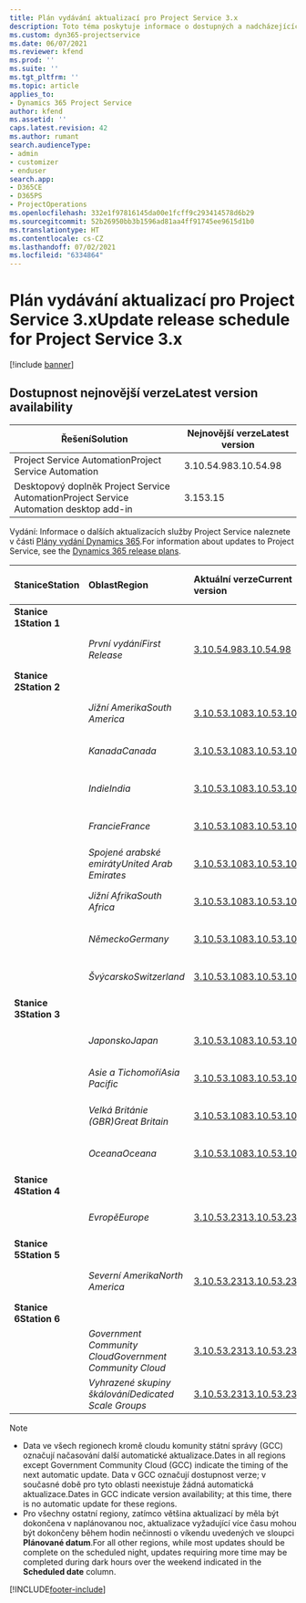 ```yaml
---
title: Plán vydávání aktualizací pro Project Service 3.x
description: Toto téma poskytuje informace o dostupných a nadcházejících vydáních Dynamics 365 Project Service Automation.
ms.custom: dyn365-projectservice
ms.date: 06/07/2021
ms.reviewer: kfend
ms.prod: ''
ms.suite: ''
ms.tgt_pltfrm: ''
ms.topic: article
applies_to:
- Dynamics 365 Project Service
author: kfend
ms.assetid: ''
caps.latest.revision: 42
ms.author: rumant
search.audienceType:
- admin
- customizer
- enduser
search.app:
- D365CE
- D365PS
- ProjectOperations
ms.openlocfilehash: 332e1f97816145da00e1fcff9c293414578d6b29
ms.sourcegitcommit: 52b26950bb3b1596ad81aa4ff91745ee9615d1b0
ms.translationtype: HT
ms.contentlocale: cs-CZ
ms.lasthandoff: 07/02/2021
ms.locfileid: "6334864"
---
```

# <a name="update-release-schedule-for-project-service-3x"></a><span data-ttu-id="afce4-103">Plán vydávání aktualizací pro Project Service 3.x</span><span class="sxs-lookup"><span data-stu-id="afce4-103">Update release schedule for Project Service 3.x</span></span>

[!include [banner](../includes/psa-now-project-operations.md)]

## <a name="latest-version-availability"></a><span data-ttu-id="afce4-104">Dostupnost nejnovější verze</span><span class="sxs-lookup"><span data-stu-id="afce4-104">Latest version availability</span></span>

| <span data-ttu-id="afce4-105">Řešení</span><span class="sxs-lookup"><span data-stu-id="afce4-105">Solution</span></span>  | <span data-ttu-id="afce4-106">Nejnovější verze</span><span class="sxs-lookup"><span data-stu-id="afce4-106">Latest version</span></span> |
|-------|----|
| <span data-ttu-id="afce4-107">Project Service Automation</span><span class="sxs-lookup"><span data-stu-id="afce4-107">Project Service Automation</span></span>    | <span data-ttu-id="afce4-108">3.10.54.98</span><span class="sxs-lookup"><span data-stu-id="afce4-108">3.10.54.98</span></span> |
| <span data-ttu-id="afce4-109">Desktopový doplněk Project Service Automation</span><span class="sxs-lookup"><span data-stu-id="afce4-109">Project Service Automation desktop add-in</span></span>                | <span data-ttu-id="afce4-110">3.15</span><span class="sxs-lookup"><span data-stu-id="afce4-110">3.15</span></span>          |

<span data-ttu-id="afce4-111">Vydání: Informace o dalších aktualizacích služby Project Service naleznete v části [Plány vydání Dynamics 365](/dynamics365/release-plans/).</span><span class="sxs-lookup"><span data-stu-id="afce4-111">For information about updates to Project Service, see the [Dynamics 365 release plans](/dynamics365/release-plans/).</span></span> 

| <span data-ttu-id="afce4-112">Stanice</span><span class="sxs-lookup"><span data-stu-id="afce4-112">Station</span></span>  | <span data-ttu-id="afce4-113">Oblast</span><span class="sxs-lookup"><span data-stu-id="afce4-113">Region</span></span> | <span data-ttu-id="afce4-114">Aktuální verze</span><span class="sxs-lookup"><span data-stu-id="afce4-114">Current version</span></span> | <span data-ttu-id="afce4-115">Další verze</span><span class="sxs-lookup"><span data-stu-id="afce4-115">Next version</span></span> |  <span data-ttu-id="afce4-116">Plánované datum</span><span class="sxs-lookup"><span data-stu-id="afce4-116">Scheduled date</span></span>
| :---   | :---   | :---   | :---   |:---   |         
|<span data-ttu-id="afce4-117"><strong>Stanice 1</strong></span><span class="sxs-lookup"><span data-stu-id="afce4-117"><strong>Station 1</strong></span></span> | |  |  | |
| | <span data-ttu-id="afce4-118"><i>První vydání</i></span><span class="sxs-lookup"><span data-stu-id="afce4-118"><i>First Release</i></span></span> | [<span data-ttu-id="afce4-119">3.10.54.98</span><span class="sxs-lookup"><span data-stu-id="afce4-119">3.10.54.98</span></span>](whats-new-ur-33.md) | <span data-ttu-id="afce4-120">TBD</span><span class="sxs-lookup"><span data-stu-id="afce4-120">TBD</span></span> | <span data-ttu-id="afce4-121">28. července 2021</span><span class="sxs-lookup"><span data-stu-id="afce4-121">July 28, 2021</span></span>
|<span data-ttu-id="afce4-122"><strong>Stanice 2</strong></span><span class="sxs-lookup"><span data-stu-id="afce4-122"><strong>Station 2</strong></span></span> | |  |  | |
| | <span data-ttu-id="afce4-123"><i>Jižní Amerika</i></span><span class="sxs-lookup"><span data-stu-id="afce4-123"><i>South America</i></span></span> | [<span data-ttu-id="afce4-124">3.10.53.108</span><span class="sxs-lookup"><span data-stu-id="afce4-124">3.10.53.108</span></span>](whats-new-ur-32.md) | [<span data-ttu-id="afce4-125">3.10.54.98</span><span class="sxs-lookup"><span data-stu-id="afce4-125">3.10.54.98</span></span>](whats-new-ur-33.md) | <span data-ttu-id="afce4-126">09. července 2021</span><span class="sxs-lookup"><span data-stu-id="afce4-126">July 09, 2021</span></span>
| | <span data-ttu-id="afce4-127"><i>Kanada</i></span><span class="sxs-lookup"><span data-stu-id="afce4-127"><i>Canada</i></span></span> | [<span data-ttu-id="afce4-128">3.10.53.108</span><span class="sxs-lookup"><span data-stu-id="afce4-128">3.10.53.108</span></span>](whats-new-ur-32.md) | [<span data-ttu-id="afce4-129">3.10.54.98</span><span class="sxs-lookup"><span data-stu-id="afce4-129">3.10.54.98</span></span>](whats-new-ur-33.md) | <span data-ttu-id="afce4-130">09. července 2021</span><span class="sxs-lookup"><span data-stu-id="afce4-130">July 09, 2021</span></span>
| | <span data-ttu-id="afce4-131"><i>Indie</i></span><span class="sxs-lookup"><span data-stu-id="afce4-131"><i>India</i></span></span> | [<span data-ttu-id="afce4-132">3.10.53.108</span><span class="sxs-lookup"><span data-stu-id="afce4-132">3.10.53.108</span></span>](whats-new-ur-32.md) | [<span data-ttu-id="afce4-133">3.10.54.98</span><span class="sxs-lookup"><span data-stu-id="afce4-133">3.10.54.98</span></span>](whats-new-ur-33.md) | <span data-ttu-id="afce4-134">09. července 2021</span><span class="sxs-lookup"><span data-stu-id="afce4-134">July 09, 2021</span></span>
| | <span data-ttu-id="afce4-135"><i>Francie</i></span><span class="sxs-lookup"><span data-stu-id="afce4-135"><i>France</i></span></span> | [<span data-ttu-id="afce4-136">3.10.53.108</span><span class="sxs-lookup"><span data-stu-id="afce4-136">3.10.53.108</span></span>](whats-new-ur-32.md) | [<span data-ttu-id="afce4-137">3.10.54.98</span><span class="sxs-lookup"><span data-stu-id="afce4-137">3.10.54.98</span></span>](whats-new-ur-33.md) | <span data-ttu-id="afce4-138">09. července 2021</span><span class="sxs-lookup"><span data-stu-id="afce4-138">July 09, 2021</span></span>
| | <span data-ttu-id="afce4-139"><i>Spojené arabské emiráty</i></span><span class="sxs-lookup"><span data-stu-id="afce4-139"><i>United Arab Emirates</i></span></span> | [<span data-ttu-id="afce4-140">3.10.53.108</span><span class="sxs-lookup"><span data-stu-id="afce4-140">3.10.53.108</span></span>](whats-new-ur-32.md) | [<span data-ttu-id="afce4-141">3.10.54.98</span><span class="sxs-lookup"><span data-stu-id="afce4-141">3.10.54.98</span></span>](whats-new-ur-33.md) | <span data-ttu-id="afce4-142">09. července 2021</span><span class="sxs-lookup"><span data-stu-id="afce4-142">July 09, 2021</span></span>
| | <span data-ttu-id="afce4-143"><i>Jižní Afrika</i></span><span class="sxs-lookup"><span data-stu-id="afce4-143"><i>South Africa</i></span></span> | [<span data-ttu-id="afce4-144">3.10.53.108</span><span class="sxs-lookup"><span data-stu-id="afce4-144">3.10.53.108</span></span>](whats-new-ur-32.md) | [<span data-ttu-id="afce4-145">3.10.54.98</span><span class="sxs-lookup"><span data-stu-id="afce4-145">3.10.54.98</span></span>](whats-new-ur-33.md) | <span data-ttu-id="afce4-146">09. července 2021</span><span class="sxs-lookup"><span data-stu-id="afce4-146">July 09, 2021</span></span>
| | <span data-ttu-id="afce4-147"><i>Německo</i></span><span class="sxs-lookup"><span data-stu-id="afce4-147"><i>Germany</i></span></span> | [<span data-ttu-id="afce4-148">3.10.53.108</span><span class="sxs-lookup"><span data-stu-id="afce4-148">3.10.53.108</span></span>](whats-new-ur-32.md) | [<span data-ttu-id="afce4-149">3.10.54.98</span><span class="sxs-lookup"><span data-stu-id="afce4-149">3.10.54.98</span></span>](whats-new-ur-33.md) | <span data-ttu-id="afce4-150">09. července 2021</span><span class="sxs-lookup"><span data-stu-id="afce4-150">July 09, 2021</span></span>
| | <span data-ttu-id="afce4-151"><i>Švýcarsko</i></span><span class="sxs-lookup"><span data-stu-id="afce4-151"><i>Switzerland</i></span></span> | [<span data-ttu-id="afce4-152">3.10.53.108</span><span class="sxs-lookup"><span data-stu-id="afce4-152">3.10.53.108</span></span>](whats-new-ur-32.md) | [<span data-ttu-id="afce4-153">3.10.54.98</span><span class="sxs-lookup"><span data-stu-id="afce4-153">3.10.54.98</span></span>](whats-new-ur-33.md) | <span data-ttu-id="afce4-154">09. července 2021</span><span class="sxs-lookup"><span data-stu-id="afce4-154">July 09, 2021</span></span>
|<span data-ttu-id="afce4-155"><strong>Stanice 3</strong></span><span class="sxs-lookup"><span data-stu-id="afce4-155"><strong>Station 3</strong></span></span> | |  |  | |
| | <span data-ttu-id="afce4-156"><i>Japonsko</i></span><span class="sxs-lookup"><span data-stu-id="afce4-156"><i>Japan</i></span></span> | [<span data-ttu-id="afce4-157">3.10.53.108</span><span class="sxs-lookup"><span data-stu-id="afce4-157">3.10.53.108</span></span>](whats-new-ur-32.md) | [<span data-ttu-id="afce4-158">3.10.54.98</span><span class="sxs-lookup"><span data-stu-id="afce4-158">3.10.54.98</span></span>](whats-new-ur-33.md) | <span data-ttu-id="afce4-159">16. července 2021</span><span class="sxs-lookup"><span data-stu-id="afce4-159">July 16, 2021</span></span>
| | <span data-ttu-id="afce4-160"><i>Asie a Tichomoří</i></span><span class="sxs-lookup"><span data-stu-id="afce4-160"><i>Asia Pacific</i></span></span> | [<span data-ttu-id="afce4-161">3.10.53.108</span><span class="sxs-lookup"><span data-stu-id="afce4-161">3.10.53.108</span></span>](whats-new-ur-32.md) | [<span data-ttu-id="afce4-162">3.10.54.98</span><span class="sxs-lookup"><span data-stu-id="afce4-162">3.10.54.98</span></span>](whats-new-ur-33.md) | <span data-ttu-id="afce4-163">16. července 2021</span><span class="sxs-lookup"><span data-stu-id="afce4-163">July 16, 2021</span></span>
| | <span data-ttu-id="afce4-164"><i>Velká Británie (GBR)</i></span><span class="sxs-lookup"><span data-stu-id="afce4-164"><i>Great Britain</i></span></span> | [<span data-ttu-id="afce4-165">3.10.53.108</span><span class="sxs-lookup"><span data-stu-id="afce4-165">3.10.53.108</span></span>](whats-new-ur-32.md) | [<span data-ttu-id="afce4-166">3.10.54.98</span><span class="sxs-lookup"><span data-stu-id="afce4-166">3.10.54.98</span></span>](whats-new-ur-33.md) | <span data-ttu-id="afce4-167">16. července 2021</span><span class="sxs-lookup"><span data-stu-id="afce4-167">July 16, 2021</span></span>
| | <span data-ttu-id="afce4-168"><i>Oceana</i></span><span class="sxs-lookup"><span data-stu-id="afce4-168"><i>Oceana</i></span></span> | [<span data-ttu-id="afce4-169">3.10.53.108</span><span class="sxs-lookup"><span data-stu-id="afce4-169">3.10.53.108</span></span>](whats-new-ur-32.md) | [<span data-ttu-id="afce4-170">3.10.54.98</span><span class="sxs-lookup"><span data-stu-id="afce4-170">3.10.54.98</span></span>](whats-new-ur-33.md) | <span data-ttu-id="afce4-171">16. července 2021</span><span class="sxs-lookup"><span data-stu-id="afce4-171">July 16, 2021</span></span>
|<span data-ttu-id="afce4-172"><strong>Stanice 4</strong></span><span class="sxs-lookup"><span data-stu-id="afce4-172"><strong>Station 4</strong></span></span> | |  |  | |
| | <span data-ttu-id="afce4-173"><i>Evropě</i></span><span class="sxs-lookup"><span data-stu-id="afce4-173"><i>Europe</i></span></span> | [<span data-ttu-id="afce4-174">3.10.53.231</span><span class="sxs-lookup"><span data-stu-id="afce4-174">3.10.53.231</span></span>](whats-new-ur-32-5.md) | [<span data-ttu-id="afce4-175">3.10.54.98</span><span class="sxs-lookup"><span data-stu-id="afce4-175">3.10.54.98</span></span>](whats-new-ur-33.md) | <span data-ttu-id="afce4-176">23. července 2021</span><span class="sxs-lookup"><span data-stu-id="afce4-176">July 23, 2021</span></span>
|<span data-ttu-id="afce4-177"><strong>Stanice 5</strong></span><span class="sxs-lookup"><span data-stu-id="afce4-177"><strong>Station 5</strong></span></span> | |  |  | |
| | <span data-ttu-id="afce4-178"><i>Severní Amerika</i></span><span class="sxs-lookup"><span data-stu-id="afce4-178"><i>North America</i></span></span> | [<span data-ttu-id="afce4-179">3.10.53.231</span><span class="sxs-lookup"><span data-stu-id="afce4-179">3.10.53.231</span></span>](whats-new-ur-32-5.md) | [<span data-ttu-id="afce4-180">3.10.54.98</span><span class="sxs-lookup"><span data-stu-id="afce4-180">3.10.54.98</span></span>](whats-new-ur-33.md) | <span data-ttu-id="afce4-181">30. července 2021</span><span class="sxs-lookup"><span data-stu-id="afce4-181">July 30, 2021</span></span>
|<span data-ttu-id="afce4-182"><strong>Stanice 6</strong></span><span class="sxs-lookup"><span data-stu-id="afce4-182"><strong>Station 6</strong></span></span> | |  |  | |
| | <span data-ttu-id="afce4-183"><i>Government Community Cloud</i></span><span class="sxs-lookup"><span data-stu-id="afce4-183"><i>Government Community Cloud</i></span></span> | [<span data-ttu-id="afce4-184">3.10.53.231</span><span class="sxs-lookup"><span data-stu-id="afce4-184">3.10.53.231</span></span>](whats-new-ur-32-5.md) | [<span data-ttu-id="afce4-185">3.10.54.98</span><span class="sxs-lookup"><span data-stu-id="afce4-185">3.10.54.98</span></span>](whats-new-ur-33.md) | <span data-ttu-id="afce4-186">30. července 2021</span><span class="sxs-lookup"><span data-stu-id="afce4-186">July 30, 2021</span></span>
| | <span data-ttu-id="afce4-187"><i>Vyhrazené skupiny škálování</i></span><span class="sxs-lookup"><span data-stu-id="afce4-187"><i>Dedicated Scale Groups</i></span></span> | [<span data-ttu-id="afce4-188">3.10.53.231</span><span class="sxs-lookup"><span data-stu-id="afce4-188">3.10.53.231</span></span>](whats-new-ur-32-5.md) | [<span data-ttu-id="afce4-189">3.10.54.98</span><span class="sxs-lookup"><span data-stu-id="afce4-189">3.10.54.98</span></span>](whats-new-ur-33.md) | <span data-ttu-id="afce4-190">06. srpna 2021</span><span class="sxs-lookup"><span data-stu-id="afce4-190">August 06, 2021</span></span>

>[!Note]
> - <span data-ttu-id="afce4-191">Data ve všech regionech kromě cloudu komunity státní správy (GCC) označují načasování další automatické aktualizace.</span><span class="sxs-lookup"><span data-stu-id="afce4-191">Dates in all regions except Government Community Cloud (GCC) indicate the timing of the next automatic update.</span></span> <span data-ttu-id="afce4-192">Data v GCC označují dostupnost verze; v současné době pro tyto oblasti neexistuje žádná automatická aktualizace.</span><span class="sxs-lookup"><span data-stu-id="afce4-192">Dates in GCC indicate version availability; at this time, there is no automatic update for these regions.</span></span>
> - <span data-ttu-id="afce4-193">Pro všechny ostatní regiony, zatímco většina aktualizací by měla být dokončena v naplánovanou noc, aktualizace vyžadující více času mohou být dokončeny během hodin nečinnosti o víkendu uvedených ve sloupci **Plánované datum**.</span><span class="sxs-lookup"><span data-stu-id="afce4-193">For all other regions, while most updates should be complete on the scheduled night, updates requiring more time may be completed during dark hours over the weekend indicated in the **Scheduled date** column.</span></span>


[!INCLUDE[footer-include](../includes/footer-banner.md)]
